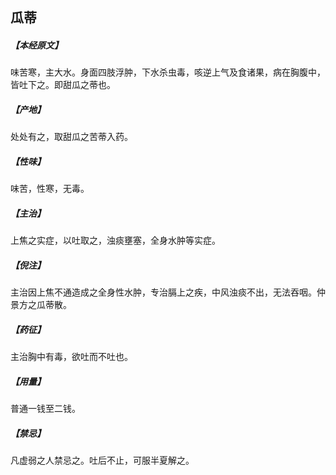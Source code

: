 ## 瓜蒂

##### 【本经原文】
味苦寒，主大水。身面四肢浮肿，下水杀虫毒，咳逆上气及食诸果，病在胸腹中，皆吐下之。即甜瓜之蒂也。
##### 【产地】
处处有之，取甜瓜之苦蒂入药。
##### 【性味】
味苦，性寒，无毒。
##### 【主治】
上焦之实症，以吐取之，浊痰壅塞，全身水肿等实症。
##### 【倪注】
主治因上焦不通造成之全身性水肿，专治膈上之疾，中风浊痰不出，无法吞咽。仲景方之瓜蒂散。
##### 【药征】
主治胸中有毒，欲吐而不吐也。
##### 【用量】
普通一钱至二钱。
##### 【禁忌】
凡虚弱之人禁忌之。吐后不止，可服半夏解之。